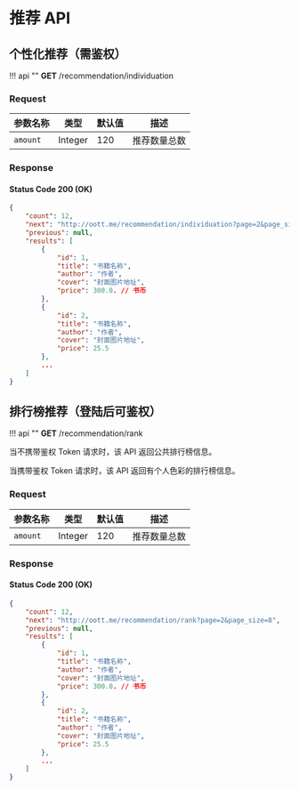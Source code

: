 # 推荐 API

## 个性化推荐（需鉴权）

!!! api ""
    **GET** /recommendation/individuation

### Request

| 参数名称 | 类型 | 默认值 | 描述 |
| --- | --- | --- | --- |
| `amount` | Integer | 120 | 推荐数量总数 |

### Response

#### Status Code 200 (OK)

```json
{
    "count": 12,
    "next": "http://oott.me/recommendation/individuation?page=2&page_size=8",
    "previous": null,
    "results": [
        {
            "id": 1,
            "title": "书籍名称",
            "author": "作者",
            "cover": "封面图片地址",
            "price": 300.0. // 书币
        },
        {
            "id": 2,
            "title": "书籍名称",
            "author": "作者",
            "cover": "封面图片地址",
            "price": 25.5
        },
        ...
    ]
}
```

## 排行榜推荐（登陆后可鉴权）

!!! api ""
    **GET** /recommendation/rank
    
当不携带鉴权 Token 请求时，该 API 返回公共排行榜信息。

当携带鉴权 Token 请求时，该 API 返回有个人色彩的排行榜信息。

### Request

| 参数名称 | 类型 | 默认值 | 描述 |
| --- | --- | --- | --- |
| `amount` | Integer | 120 | 推荐数量总数 |

### Response

#### Status Code 200 (OK)

```json
{
    "count": 12,
    "next": "http://oott.me/recommendation/rank?page=2&page_size=8",
    "previous": null,
    "results": [
        {
            "id": 1,
            "title": "书籍名称",
            "author": "作者",
            "cover": "封面图片地址",
            "price": 300.0. // 书币
        },
        {
            "id": 2,
            "title": "书籍名称",
            "author": "作者",
            "cover": "封面图片地址",
            "price": 25.5
        },
        ...
    ]
}
```


